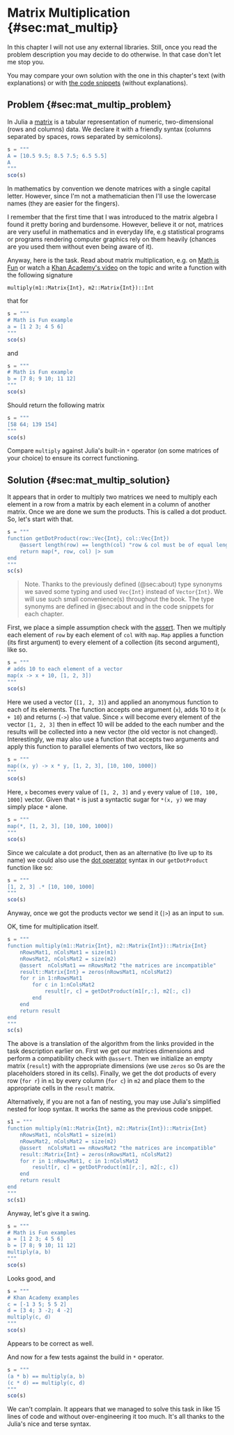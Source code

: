 # Matrix Multiplication {#sec:mat_multip}

In this chapter I will not use any external libraries. Still, once you read the
problem description you may decide to do otherwise. In that case don't let me
stop you.

You may compare your own solution with the one in this chapter's text (with
explanations) or with [the code
snippets](https://github.com/b-lukaszuk/BS_wJ_eng/tree/main/code_snippets/matrix_multiplication)
(without explanations).

## Problem {#sec:mat_multip_problem}

In Julia a
[matrix](https://b-lukaszuk.github.io/RJ_BS_eng/julia_language_variables.html#sec:julia_arrays)
is a tabular representation of numeric, two-dimensional (rows and columns)
data. We declare it with a friendly syntax (columns separated by spaces, rows
separated by semicolons).

```jl
s = """
A = [10.5 9.5; 8.5 7.5; 6.5 5.5]
A
"""
sco(s)
```

In mathematics by convention we denote matrices with a single capital
letter. However, since I'm not a mathematician then I'll use the lowercase names
(they are easier for the fingers).

I remember that the first time that I was introduced to the matrix algebra I
found it pretty boring and burdensome. However, believe it or not, matrices are
very useful in mathematics and in everyday life, e.g statistical programs or
programs rendering computer graphics rely on them heavily (chances are you used
them without even being aware of it).

Anyway, here is the task. Read about matrix multiplication, e.g. on [Math is
Fun](https://www.mathsisfun.com/algebra/matrix-multiplying.html) or watch a
[Khan Academy's video](https://www.youtube.com/watch?v=OMA2Mwo0aZg) on the topic
and write a function with the following signature

```
multiply(m1::Matrix{Int}, m2::Matrix{Int})::Int
```

that for

```jl
s = """
# Math is Fun example
a = [1 2 3; 4 5 6]
"""
sco(s)
```

and

```jl
s = """
# Math is Fun example
b = [7 8; 9 10; 11 12]
"""
sco(s)
```

Should return the following matrix

```jl
s = """
[58 64; 139 154]
"""
sco(s)
```

Compare `multiply` against Julia's built-in `*` operator (on some matrices of
your choice) to ensure its correct functioning.

## Solution {#sec:mat_multip_solution}

It appears that in order to multiply two matrices we need to multiply each
element in a row from a matrix by each element in a column of another
matrix. Once we are done we sum the products. This is called a dot product. So,
let's start with that.

```jl
s = """
function getDotProduct(row::Vec{Int}, col::Vec{Int})
    @assert length(row) == length(col) "row & col must be of equal length"
    return map(*, row, col) |> sum
end
"""
sc(s)
```

> Note. Thanks to the previously defined (@sec:about) type synonyms we saved
> some typing and used `Vec{Int}` instead of `Vector{Int}`. We will use such
> small convenience(s) throughout the book. The type synonyms are defined in
> @sec:about and in the code snippets for each chapter.

First, we place a simple assumption check with the
[assert](https://docs.julialang.org/en/v1/base/base/#Base.@assert). Then we
multiply each element of `row` by each element of `col` with `map`. `Map`
applies a function (its first argument) to every element of a collection (its
second argument), like so.

```jl
s = """
# adds 10 to each element of a vector
map(x -> x + 10, [1, 2, 3])
"""
sco(s)
```

Here we used a vector (`[1, 2, 3]`) and applied an anonymous function to each of
its elements. The function accepts one argument (`x`), adds 10 to it (`x + 10`)
and returns (`->`) that value. Since `x` will become every element of the vector
`[1, 2, 3]` then in effect 10 will be added to the each number and the results
will be collected into a new vector (the old vector is not
changed). Interestingly, we may also use a function that accepts two arguments
and apply this function to parallel elements of two vectors, like so

```jl
s = """
map((x, y) -> x * y, [1, 2, 3], [10, 100, 1000])
"""
sco(s)
```

Here, `x` becomes every value of `[1, 2, 3]` and `y` every value of `[10, 100, 1000]` vector. 
Given that `*` is just a syntactic sugar for `*(x, y)` we may simply place `*` alone.

```jl
s = """
map(*, [1, 2, 3], [10, 100, 1000])
"""
sco(s)
```

Since we calculate a dot product, then as an alternative (to live up to its
name) we could also use the [dot
operator](https://b-lukaszuk.github.io/RJ_BS_eng/julia_language_repetition.html#sec:julia_language_dot_functions)
syntax in our `getDotProduct` function like so:

```jl
s = """
[1, 2, 3] .* [10, 100, 1000]
"""
sco(s)
```

Anyway, once we got the products vector we send it (`|>`) as an input to `sum`.

OK, time for multiplication itself.

```jl
s = """
function multiply(m1::Matrix{Int}, m2::Matrix{Int})::Matrix{Int}
    nRowsMat1, nColsMat1 = size(m1)
    nRowsMat2, nColsMat2 = size(m2)
    @assert  nColsMat1 == nRowsMat2 "the matrices are incompatible"
    result::Matrix{Int} = zeros(nRowsMat1, nColsMat2)
    for r in 1:nRowsMat1
        for c in 1:nColsMat2
            result[r, c] = getDotProduct(m1[r,:], m2[:, c])
        end
    end
    return result
end
"""
sc(s)
```

The above is a translation of the algorithm from the links provided in the task
description earlier on. First we get our matrices dimensions and perform a
compatibility check with `@assert`. Then we initialize an empty matrix
(`result`) with the appropriate dimensions (we use `zeros` so 0s are the
placeholders stored in its cells). Finally, we get the dot products of every row
(`for r`) in `m1` by every column (`for c`) in `m2` and place them to the
appropriate cells in the `result` matrix.

Alternatively, if you are not a fan of nesting, you may use Julia's simplified
nested for loop syntax. It works the same as the previous code snippet.

```jl
s1 = """
function multiply(m1::Matrix{Int}, m2::Matrix{Int})::Matrix{Int}
    nRowsMat1, nColsMat1 = size(m1)
    nRowsMat2, nColsMat2 = size(m2)
    @assert  nColsMat1 == nRowsMat2 "the matrices are incompatible"
    result::Matrix{Int} = zeros(nRowsMat1, nColsMat2)
    for r in 1:nRowsMat1, c in 1:nColsMat2
        result[r, c] = getDotProduct(m1[r,:], m2[:, c])
    end
    return result
end
"""
sc(s1)
```

Anyway, let's give it a swing.

```jl
s = """
# Math is Fun examples
a = [1 2 3; 4 5 6]
b = [7 8; 9 10; 11 12]
multiply(a, b)
"""
sco(s)
```

Looks good, and

```jl
s = """
# Khan Academy examples
c = [-1 3 5; 5 5 2]
d = [3 4; 3 -2; 4 -2]
multiply(c, d)
"""
sco(s)
```

Appears to be correct as well.

And now for a few tests against the build in `*` operator.

```jl
s = """
(a * b) == multiply(a, b)
(c * d) == multiply(c, d)
"""
sco(s)
```

We can't complain. It appears that we managed to solve this task in like 15
lines of code and without over-engineering it too much. It's all thanks to the
Julia's nice and terse syntax.
